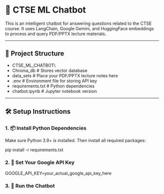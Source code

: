 # 🤖 CTSE ML Chatbot

This is an intelligent chatbot for answering questions related to the CTSE course. It uses LangChain, Google Gemini, and HuggingFace embeddings to process and query PDF/PPTX lecture materials.

---

## 📁 Project Structure

<ul>
  <li>CTSE_ML_CHATBOT\</li>
  <li>Chroma_db # Stores vector database</li>
  <li>data_sets # Place your PDF/PPTX lecture notes here</li>
  <li>.env # Environment file for storing API key</li>
  <li>requirements.txt # Python dependencies</li>
  <li>chatbot.ipynb # Jupyter notebook version</li>
</ul>


---

## 🛠️ Setup Instructions

### 1. 📦 Install Python Dependencies

Make sure Python 3.9+ is installed. Then install all required packages:

pip install -r requirements.txt

### 2. 🔐 Set Your Google API Key

GOOGLE_API_KEY=your_actual_google_api_key_here

### 3. 🚀 Run the Chatbot

